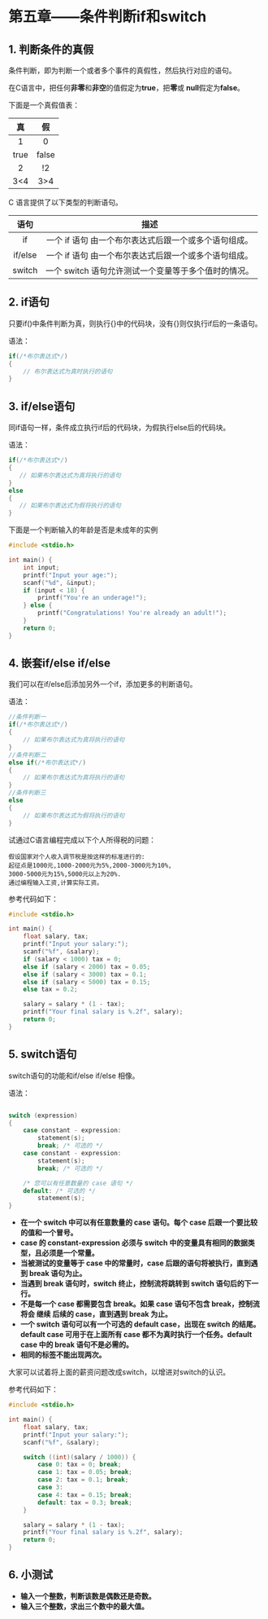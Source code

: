 # 第五章——条件判断if和switch

## 1. 判断条件的真假

条件判断，即为判断一个或者多个事件的真假性，然后执行对应的语句。

在C语言中，把任何**非零**和**非空**的值假定为**true**，把**零**或 **null**假定为**false**。

下面是一个真假值表：

|  真  |  假   |
| :--: | :---: |
|  1   |   0   |
| true | false |
|  2   |  !2   |
| 3<4  |  3>4  |

C 语言提供了以下类型的判断语句。

|  语句   |                         描述                          |
| :-----: | :---------------------------------------------------: |
|   if    | 一个 if 语句 由一个布尔表达式后跟一个或多个语句组成。 |
| if/else | 一个 if 语句 由一个布尔表达式后跟一个或多个语句组成。 |
| switch  | 一个 switch 语句允许测试一个变量等于多个值时的情况。  |

## 2. if语句

只要if()中条件判断为真，则执行{}中的代码块，没有{}则仅执行if后的一条语句。

语法：

```c
if(/*布尔表达式*/)
{
    // 布尔表达式为真时执行的语句
}
```

## 3. if/else语句

同if语句一样，条件成立执行if后的代码块，为假执行else后的代码块。

语法：

```c
if(/*布尔表达式*/)
{
   // 如果布尔表达式为真将执行的语句
}
else
{
   // 如果布尔表达式为假将执行的语句
}
```

下面是一个判断输入的年龄是否是未成年的实例

```c
#include <stdio.h>

int main() {
    int input;
    printf("Input your age:");
    scanf("%d", &input);
    if (input < 18) {
        printf("You're an underage!");
    } else {
        printf("Congratulations! You're already an adult!");
    }
    return 0;
}
```

## 4. 嵌套if/else if/else

我们可以在if/else后添加另外一个if，添加更多的判断语句。

语法：

```c
//条件判断一
if(/*布尔表达式*/)
{
    // 如果布尔表达式为真将执行的语句
}
//条件判断二
else if(/*布尔表达式*/)
{
    // 如果布尔表达式为真将执行的语句
}
//条件判断三
else
{
    // 如果布尔表达式为假将执行的语句
}
```

试通过C语言编程完成以下个人所得税的问题：

```plaintext
假设国家对个人收入调节税是按这样的标准进行的:
起征点是1000元,1000-2000元为5%,2000-3000元为10%,
3000-5000元为15%,5000元以上为20%.
通过编程输入工资,计算实际工资。
```

参考代码如下：

```c
#include <stdio.h>

int main() {
    float salary, tax;
    printf("Input your salary:");
    scanf("%f", &salary);
    if (salary < 1000) tax = 0;
    else if (salary < 2000) tax = 0.05;
    else if (salary < 3000) tax = 0.1;
    else if (salary < 5000) tax = 0.15;
    else tax = 0.2;

    salary = salary * (1 - tax);
    printf("Your final salary is %.2f", salary);
    return 0;
}
```

## 5. switch语句

switch语句的功能和if/else if/else 相像。

语法：

```c

switch (expression)
{
    case constant - expression:
        statement(s);
        break; /* 可选的 */
    case constant - expression:
        statement(s);
        break; /* 可选的 */

    /* 您可以有任意数量的 case 语句 */
    default: /* 可选的 */
        statement(s);
}
```

- **在一个 switch 中可以有任意数量的 case 语句。每个 case 后跟一个要比较的值和一个冒号。**
- **case 的 constant-expression 必须与 switch 中的变量具有相同的数据类型，且必须是一个常量。**
- **当被测试的变量等于 case 中的常量时，case 后跟的语句将被执行，直到遇到 break 语句为止。**
- **当遇到 break 语句时，switch 终止，控制流将跳转到 switch 语句后的下一行。**
- **不是每一个 case 都需要包含 break。如果 case 语句不包含 break，控制流将会 继续 后续的 case，直到遇到 break 为止。**
- **一个 switch 语句可以有一个可选的 default case，出现在 switch 的结尾。default case 可用于在上面所有 case 都不为真时执行一个任务。default case 中的 break 语句不是必需的。**
- **相同的标签不能出现两次。**

大家可以试着将上面的薪资问题改成switch，以增进对switch的认识。

参考代码如下：

```c
#include <stdio.h>

int main() {
    float salary, tax;
    printf("Input your salary:");
    scanf("%f", &salary);

    switch ((int)(salary / 1000)) {
        case 0: tax = 0; break;
        case 1: tax = 0.05; break;
        case 2: tax = 0.1; break;
        case 3:
        case 4: tax = 0.15; break;
        default: tax = 0.3; break;
    }

    salary = salary * (1 - tax);
    printf("Your final salary is %.2f", salary);
    return 0;
}
```

## 6. 小测试

- **输入一个整数，判断该数是偶数还是奇数。**
- **输入三个整数，求出三个数中的最大值。**
